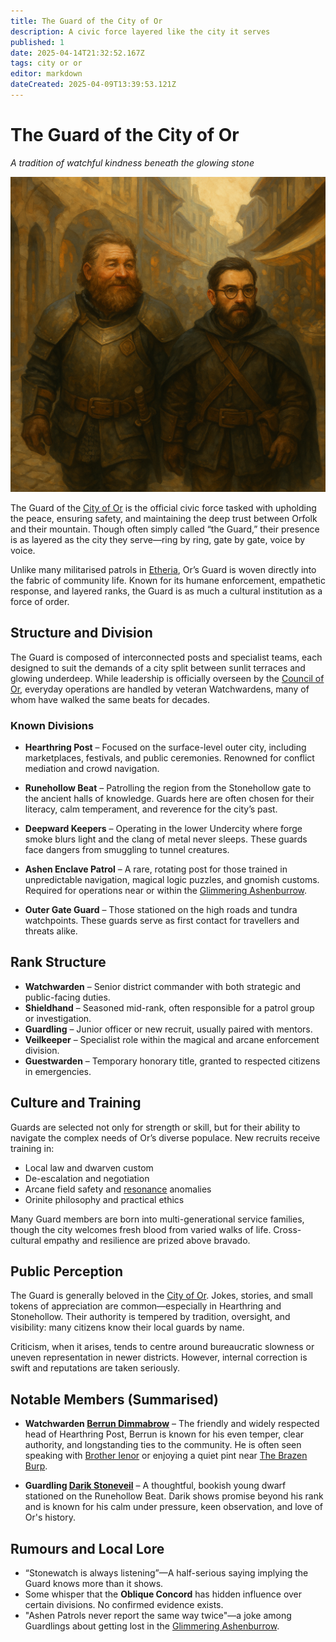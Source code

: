 ```yaml
---
title: The Guard of the City of Or
description: A civic force layered like the city it serves
published: 1
date: 2025-04-14T21:32:52.167Z
tags: city or or
editor: markdown
dateCreated: 2025-04-09T13:39:53.121Z
---
```


# The Guard of the City of Or  
*A tradition of watchful kindness beneath the glowing stone*

![The Guard of Or on patrol](/world/guard-of-or.png)

The Guard of the [City of Or](/geography/settlement/city/city-of-or.md) is the official civic force tasked with upholding the peace, ensuring safety, and maintaining the deep trust between Orfolk and their mountain. Though often simply called “the Guard,” their presence is as layered as the city they serve—ring by ring, gate by gate, voice by voice.

Unlike many militarised patrols in [Etheria](/geography/cosmology/etheria.md), Or’s Guard is woven directly into the fabric of community life. Known for its humane enforcement, empathetic response, and layered ranks, the Guard is as much a cultural institution as a force of order.

## Structure and Division

The Guard is composed of interconnected posts and specialist teams, each designed to suit the demands of a city split between sunlit terraces and glowing underdeep. While leadership is officially overseen by the [Council of Or](/geography/settlement/city/city-of-or/council-of-or.md), everyday operations are handled by veteran Watchwardens, many of whom have walked the same beats for decades.

### Known Divisions

- **Hearthring Post** – Focused on the surface-level outer city, including marketplaces, festivals, and public ceremonies. Renowned for conflict mediation and crowd navigation.

- **Runehollow Beat** – Patrolling the region from the Stonehollow gate to the ancient halls of knowledge. Guards here are often chosen for their literacy, calm temperament, and reverence for the city’s past.

- **Deepward Keepers** – Operating in the lower Undercity where forge smoke blurs light and the clang of metal never sleeps. These guards face dangers from smuggling to tunnel creatures.

- **Ashen Enclave Patrol** – A rare, rotating post for those trained in unpredictable navigation, magical logic puzzles, and gnomish customs. Required for operations near or within the [Glimmering Ashenburrow](/geography/settlement/city/glimmering-ashenburrow.md).

- **Outer Gate Guard** – Those stationed on the high roads and tundra watchpoints. These guards serve as first contact for travellers and threats alike.

## Rank Structure

- **Watchwarden** – Senior district commander with both strategic and public-facing duties.  
- **Shieldhand** – Seasoned mid-rank, often responsible for a patrol group or investigation.  
- **Guardling** – Junior officer or new recruit, usually paired with mentors.  
- **Veilkeeper** – Specialist role within the magical and arcane enforcement division.  
- **Guestwarden** – Temporary honorary title, granted to respected citizens in emergencies.

## Culture and Training

Guards are selected not only for strength or skill, but for their ability to navigate the complex needs of Or’s diverse populace. New recruits receive training in:

- Local law and dwarven custom  
- De-escalation and negotiation  
- Arcane field safety and [resonance](/structure/mechanic/resonance.md) anomalies  
- Orinite philosophy and practical ethics

Many Guard members are born into multi-generational service families, though the city welcomes fresh blood from varied walks of life. Cross-cultural empathy and resilience are prized above bravado.

## Public Perception

The Guard is generally beloved in the [City of Or](/geography/settlement/city/city-of-or.md). Jokes, stories, and small tokens of appreciation are common—especially in Hearthring and Stonehollow. Their authority is tempered by tradition, oversight, and visibility: many citizens know their local guards by name.

Criticism, when it arises, tends to centre around bureaucratic slowness or uneven representation in newer districts. However, internal correction is swift and reputations are taken seriously.

## Notable Members (Summarised)

- **Watchwarden [Berrun Dimmabrow](/geography/settlement/city/city-of-or/guard-of-or/berrun-dimmabrow.md)** – The friendly and widely respected head of Hearthring Post, Berrun is known for his even temper, clear authority, and longstanding ties to the community. He is often seen speaking with [Brother Ienor](/geography/settlement/city/city-of-or/shop/the-red-palm-hall/brother-ienor.md) or enjoying a quiet pint near [The Brazen Burp](/geography/settlement/city/city-of-or/shop/the-brazen-burp.md).

- **Guardling [Darik Stoneveil](/geography/settlement/city/city-of-or/guard-of-or/darik-stoneveil.md)** – A thoughtful, bookish young dwarf stationed on the Runehollow Beat. Darik shows promise beyond his rank and is known for his calm under pressure, keen observation, and love of Or's history.

## Rumours and Local Lore

- “Stonewatch is always listening”—A half-serious saying implying the Guard knows more than it shows.
- Some whisper that the **Oblique Concord** has hidden influence over certain divisions. No confirmed evidence exists.
- "Ashen Patrols never report the same way twice"—a joke among Guardlings about getting lost in the [Glimmering Ashenburrow](/geography/settlement/city/glimmering-ashenburrow.md).

